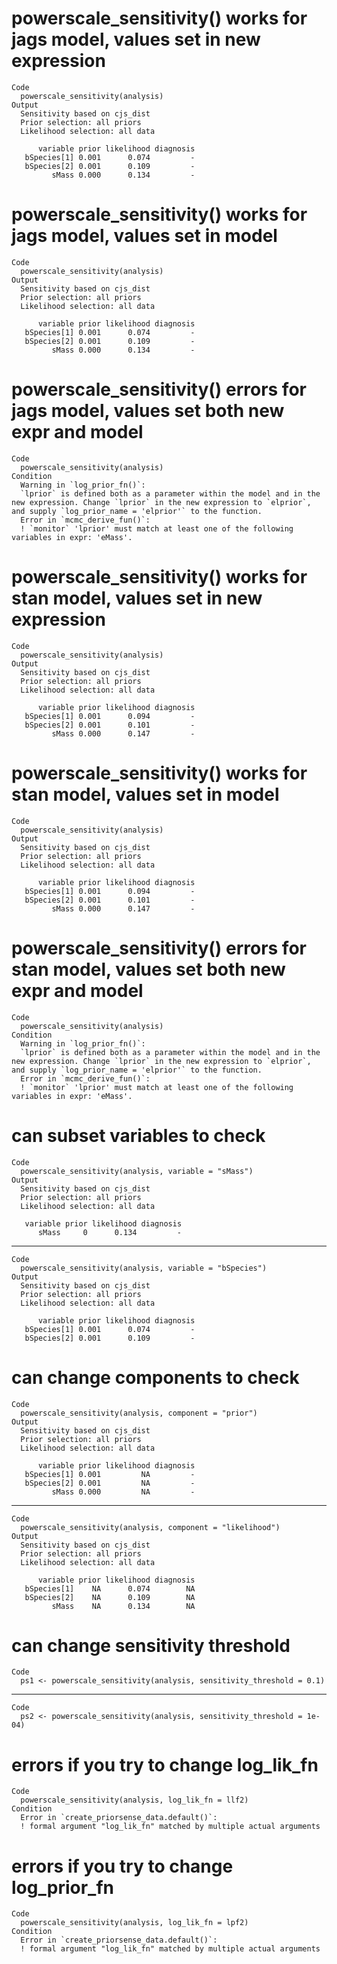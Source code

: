 # powerscale_sensitivity() works for jags model, values set in new expression

    Code
      powerscale_sensitivity(analysis)
    Output
      Sensitivity based on cjs_dist
      Prior selection: all priors
      Likelihood selection: all data
      
          variable prior likelihood diagnosis
       bSpecies[1] 0.001      0.074         -
       bSpecies[2] 0.001      0.109         -
             sMass 0.000      0.134         -

# powerscale_sensitivity() works for jags model, values set in model

    Code
      powerscale_sensitivity(analysis)
    Output
      Sensitivity based on cjs_dist
      Prior selection: all priors
      Likelihood selection: all data
      
          variable prior likelihood diagnosis
       bSpecies[1] 0.001      0.074         -
       bSpecies[2] 0.001      0.109         -
             sMass 0.000      0.134         -

# powerscale_sensitivity() errors for jags model, values set both new expr and model

    Code
      powerscale_sensitivity(analysis)
    Condition
      Warning in `log_prior_fn()`:
      `lprior` is defined both as a parameter within the model and in the new expression. Change `lprior` in the new expression to `elprior`, and supply `log_prior_name = 'elprior'` to the function.
      Error in `mcmc_derive_fun()`:
      ! `monitor` 'lprior' must match at least one of the following variables in expr: 'eMass'.

# powerscale_sensitivity() works for stan model, values set in new expression

    Code
      powerscale_sensitivity(analysis)
    Output
      Sensitivity based on cjs_dist
      Prior selection: all priors
      Likelihood selection: all data
      
          variable prior likelihood diagnosis
       bSpecies[1] 0.001      0.094         -
       bSpecies[2] 0.001      0.101         -
             sMass 0.000      0.147         -

# powerscale_sensitivity() works for stan model, values set in model

    Code
      powerscale_sensitivity(analysis)
    Output
      Sensitivity based on cjs_dist
      Prior selection: all priors
      Likelihood selection: all data
      
          variable prior likelihood diagnosis
       bSpecies[1] 0.001      0.094         -
       bSpecies[2] 0.001      0.101         -
             sMass 0.000      0.147         -

# powerscale_sensitivity() errors for stan model, values set both new expr and model

    Code
      powerscale_sensitivity(analysis)
    Condition
      Warning in `log_prior_fn()`:
      `lprior` is defined both as a parameter within the model and in the new expression. Change `lprior` in the new expression to `elprior`, and supply `log_prior_name = 'elprior'` to the function.
      Error in `mcmc_derive_fun()`:
      ! `monitor` 'lprior' must match at least one of the following variables in expr: 'eMass'.

# can subset variables to check

    Code
      powerscale_sensitivity(analysis, variable = "sMass")
    Output
      Sensitivity based on cjs_dist
      Prior selection: all priors
      Likelihood selection: all data
      
       variable prior likelihood diagnosis
          sMass     0      0.134         -

---

    Code
      powerscale_sensitivity(analysis, variable = "bSpecies")
    Output
      Sensitivity based on cjs_dist
      Prior selection: all priors
      Likelihood selection: all data
      
          variable prior likelihood diagnosis
       bSpecies[1] 0.001      0.074         -
       bSpecies[2] 0.001      0.109         -

# can change components to check

    Code
      powerscale_sensitivity(analysis, component = "prior")
    Output
      Sensitivity based on cjs_dist
      Prior selection: all priors
      Likelihood selection: all data
      
          variable prior likelihood diagnosis
       bSpecies[1] 0.001         NA         -
       bSpecies[2] 0.001         NA         -
             sMass 0.000         NA         -

---

    Code
      powerscale_sensitivity(analysis, component = "likelihood")
    Output
      Sensitivity based on cjs_dist
      Prior selection: all priors
      Likelihood selection: all data
      
          variable prior likelihood diagnosis
       bSpecies[1]    NA      0.074        NA
       bSpecies[2]    NA      0.109        NA
             sMass    NA      0.134        NA

# can change sensitivity threshold

    Code
      ps1 <- powerscale_sensitivity(analysis, sensitivity_threshold = 0.1)

---

    Code
      ps2 <- powerscale_sensitivity(analysis, sensitivity_threshold = 1e-04)

# errors if you try to change log_lik_fn

    Code
      powerscale_sensitivity(analysis, log_lik_fn = llf2)
    Condition
      Error in `create_priorsense_data.default()`:
      ! formal argument "log_lik_fn" matched by multiple actual arguments

# errors if you try to change log_prior_fn

    Code
      powerscale_sensitivity(analysis, log_lik_fn = lpf2)
    Condition
      Error in `create_priorsense_data.default()`:
      ! formal argument "log_lik_fn" matched by multiple actual arguments

